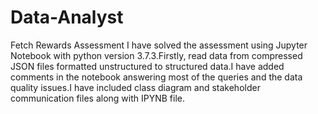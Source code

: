 # Data-Analyst
Fetch Rewards Assessment
I have solved the assessment using Jupyter Notebook with python version 3.7.3.Firstly, read data from compressed JSON files formatted unstructured to structured data.I have added comments in the notebook answering most of the queries and the data quality issues.I have included class diagram and stakeholder communication files along with IPYNB file.
